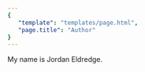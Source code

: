 ```yaml
---
{
   "template": "templates/page.html",
   "page.title": "Author"
}
---
```

My name is Jordan Eldredge.
